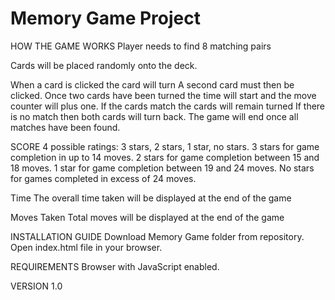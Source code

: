 # Memory Game Project

HOW THE GAME WORKS
Player needs to find 8 matching pairs

Cards will be placed randomly onto the deck.

When a card is clicked the card will turn
A second card must then be clicked.
Once two cards have been turned the time will start and the move counter will plus one.
If the cards match the cards will remain turned
If there is no match then both cards will turn back.
The game will end once all matches have been found.

SCORE
4 possible ratings: 3 stars, 2 stars, 1 star, no stars.
3 stars for game completion in up to 14 moves.
2 stars for game completion between 15 and 18 moves.
1 star for game completion between 19 and 24 moves.
No stars for games completed in excess of 24 moves.

Time
The overall time taken will be displayed at the end of the game

Moves Taken
Total moves will be displayed at the end of the game


INSTALLATION GUIDE
Download Memory Game folder from repository.
Open index.html file in your browser.

REQUIREMENTS
Browser with JavaScript enabled.

VERSION
1.0



